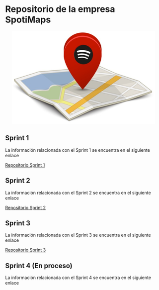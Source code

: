 # Repositorio de la empresa SpotiMaps
<p align="center">
  <img width="460" height="300" src="https://github.com/NLopezT04/isi-SpotiMaps/blob/Sprint1/LOGO.jpeg">
</p>

## Sprint 1
La información relacionada con el Sprint 1 se encuentra en el siguiente enlace

[Repositorio Sprint 1](https://github.com/NLopezT04/isi-SpotiMaps/tree/Sprint1)

## Sprint 2
La información relacionada con el Sprint 2 se encuentra en el siguiente enlace

[Repositorio Sprint 2](https://github.com/NLopezT04/isi-SpotiMaps/tree/Sprint2)

## Sprint 3
La información relacionada con el Sprint 3 se encuentra en el siguiente enlace

[Repositorio Sprint 3](https://github.com/NLopezT04/isi-SpotiMaps/tree/Sprint3)

## Sprint 4 (En proceso)
La información relacionada con el Sprint 4 se encuentra en el siguiente enlace

